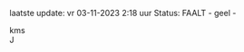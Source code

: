 laatste update: 
vr 03-11-2023  2:18   uur 
Status: FAALT - geel - 
<div class="service R">kms</div><div class="service R">J</div>